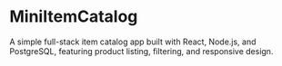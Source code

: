 # MiniItemCatalog
A simple full-stack item catalog app built with React, Node.js, and PostgreSQL, featuring product listing, filtering, and responsive design.

